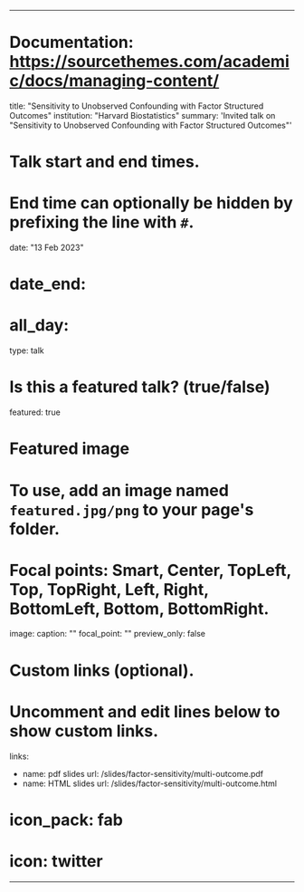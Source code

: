 


---
# Documentation: https://sourcethemes.com/academic/docs/managing-content/
title: "Sensitivity to Unobserved Confounding with Factor Structured Outcomes"
institution: "Harvard Biostatistics"
summary: 'Invited talk on "Sensitivity to Unobserved Confounding with Factor Structured Outcomes"'

# Talk start and end times.
#   End time can optionally be hidden by prefixing the line with `#`.
date: "13 Feb 2023"
# date_end: 
# all_day: 
type: talk

# Is this a featured talk? (true/false)
featured: true

# Featured image
# To use, add an image named `featured.jpg/png` to your page's folder. 
# Focal points: Smart, Center, TopLeft, Top, TopRight, Left, Right, BottomLeft, Bottom, BottomRight.
image:
  caption: ""
  focal_point: ""
  preview_only: false

# Custom links (optional).
#   Uncomment and edit lines below to show custom links.
links:
- name: pdf slides
  url: /slides/factor-sensitivity/multi-outcome.pdf
- name: HTML slides
  url: /slides/factor-sensitivity/multi-outcome.html
#  icon_pack: fab
#  icon: twitter

---

